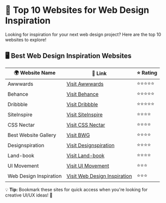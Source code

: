 # 🌟 Top 10 Websites for Web Design Inspiration

Looking for inspiration for your next web design project? Here are the top 10 websites to explore!

## 🖥️ Best Web Design Inspiration Websites

| 🌍 Website Name | 🔗 Link | ⭐ Rating |
|---------------|--------------------------------|---------|
| Awwwards | [Visit Awwwards](https://www.awwwards.com) | ⭐⭐⭐⭐⭐ |
| Behance | [Visit Behance](https://www.behance.net) | ⭐⭐⭐⭐⭐ |
| Dribbble | [Visit Dribbble](https://dribbble.com) | ⭐⭐⭐⭐⭐ |
| SiteInspire | [Visit SiteInspire](https://www.siteinspire.com) | ⭐⭐⭐⭐ |
| CSS Nectar | [Visit CSS Nectar](https://www.cssnectar.com) | ⭐⭐⭐⭐ |
| Best Website Gallery | [Visit BWG](https://bestwebsite.gallery) | ⭐⭐⭐⭐ |
| Designspiration | [Visit Designspiration](https://www.designspiration.com) | ⭐⭐⭐⭐ |
| Land-book | [Visit Land-book](https://land-book.com) | ⭐⭐⭐⭐ |
| UI Movement | [Visit UI Movement](https://uimovement.com) | ⭐⭐⭐ |
| Web Design Inspiration | [Visit Web Design Inspiration](https://www.webdesign-inspiration.com) | ⭐⭐⭐ |

💡 **Tip:** Bookmark these sites for quick access when you're looking for creative UI/UX ideas! 🚀
